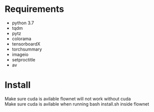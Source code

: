 # Requirements 
- python 3.7
- tqdm
- pytz
- colorama
- tensorboardX
- torchsummary
- imageio
- setproctitle
- av

# Install
Make sure cuda is avilable flownet will not work without cuda  
Make sure cuda is avilable when running bash install.sh inside flownet 



